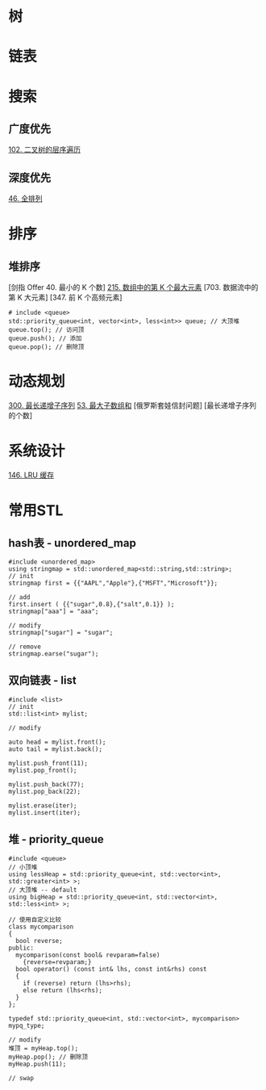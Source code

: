# 树
# 链表
# 搜索
## 广度优先
[102. 二叉树的层序遍历](https://leetcode-cn.com/problems/binary-tree-level-order-traversal/)

## 深度优先
[46. 全排列](https://leetcode-cn.com/problems/permutations/)

# 排序
## 堆排序
[剑指 Offer 40. 最小的 K 个数]
[215. 数组中的第 K 个最大元素](https://leetcode-cn.com/problems/kth-largest-element-in-an-array/)
[703. 数据流中的第 K 大元素]
[347. 前 K 个高频元素]

```
# include <queue>
std::priority_queue<int, vector<int>, less<int>> queue; // 大顶堆
queue.top(); // 访问顶
queue.push(); // 添加
queue.pop(); // 删除顶
```

# 动态规划
[300. 最长递增子序列](https://leetcode-cn.com/problems/longest-increasing-subsequence/)
[53. 最大子数组和](https://leetcode-cn.com/problems/maximum-subarray/)
[俄罗斯套娃信封问题]
[最长递增子序列的个数]

# 系统设计
[146. LRU 缓存](https://leetcode-cn.com/problems/lru-cache/)

# 常用STL
## hash表 - unordered_map
```
#include <unordered_map>
using stringmap = std::unordered_map<std::string,std::string>;
// init
stringmap first = {{"AAPL","Apple"},{"MSFT","Microsoft"}};

// add
first.insert ( {{"sugar",0.8},{"salt",0.1}} );
stringmap["aaa"] = "aaa";

// modify
stringmap["sugar"] = "sugar";

// remove
stringmap.earse("sugar");
```

## 双向链表 - list
```
#include <list>
// init
std::list<int> mylist;

// modify

auto head = mylist.front();
auto tail = mylist.back();

mylist.push_front(11);
mylist.pop_front();

mylist.push_back(77);
mylist.pop_back(22);

mylist.erase(iter);
mylist.insert(iter);
```

## 堆 - priority_queue
```
#include <queue>
// 小顶堆
using lessHeap = std::priority_queue<int, std::vector<int>, std::greater<int> >;
// 大顶堆 -- default
using bigHeap = std::priority_queue<int, std::vector<int>, std::less<int> >;

// 使用自定义比较
class mycomparison
{
  bool reverse;
public:
  mycomparison(const bool& revparam=false)
    {reverse=revparam;}
  bool operator() (const int& lhs, const int&rhs) const
  {
    if (reverse) return (lhs>rhs);
    else return (lhs<rhs);
  }
};

typedef std::priority_queue<int, std::vector<int>, mycomparison> mypq_type;

// modify
堆顶 = myHeap.top();
myHeap.pop(); // 删除顶
myHeap.push(11);

// swap
```





